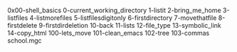 0x00-shell_basics
0-current_working_directory
1-listit
2-bring_me_home
3-listfiles
4-listmorefiles
5-listfilesdigitonly
6-firstdirectory
7-movethatfile
8-firstdelete
9-firstdirdeletion
10-back
11-lists
12-file_type
13-symbolic_link
14-copy_html
100-lets_move
101-clean_emacs
102-tree
103-commas
school.mgc
